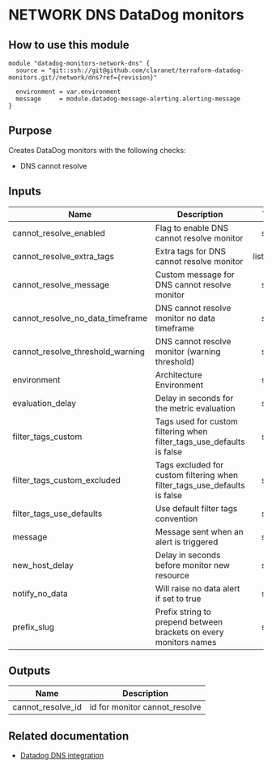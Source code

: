 # NETWORK DNS DataDog monitors

## How to use this module

```
module "datadog-monitors-network-dns" {
  source = "git::ssh://git@github.com/claranet/terraform-datadog-monitors.git//network/dns?ref={revision}"

  environment = var.environment
  message     = module.datadog-message-alerting.alerting-message
}

```

## Purpose

Creates DataDog monitors with the following checks:

- DNS cannot resolve

## Inputs

| Name | Description | Type | Default | Required |
|------|-------------|:----:|:-----:|:-----:|
| cannot\_resolve\_enabled | Flag to enable DNS cannot resolve monitor | string | `"true"` | no |
| cannot\_resolve\_extra\_tags | Extra tags for DNS cannot resolve monitor | list(string) | `[]` | no |
| cannot\_resolve\_message | Custom message for DNS cannot resolve monitor | string | `""` | no |
| cannot\_resolve\_no\_data\_timeframe | DNS cannot resolve monitor no data timeframe | string | `"10"` | no |
| cannot\_resolve\_threshold\_warning | DNS cannot resolve monitor (warning threshold) | string | `"3"` | no |
| environment | Architecture Environment | string | n/a | yes |
| evaluation\_delay | Delay in seconds for the metric evaluation | string | `"15"` | no |
| filter\_tags\_custom | Tags used for custom filtering when filter_tags_use_defaults is false | string | `"*"` | no |
| filter\_tags\_custom\_excluded | Tags excluded for custom filtering when filter_tags_use_defaults is false | string | `""` | no |
| filter\_tags\_use\_defaults | Use default filter tags convention | string | `"true"` | no |
| message | Message sent when an alert is triggered | string | n/a | yes |
| new\_host\_delay | Delay in seconds before monitor new resource | string | `"300"` | no |
| notify\_no\_data | Will raise no data alert if set to true | string | `"true"` | no |
| prefix\_slug | Prefix string to prepend between brackets on every monitors names | string | `""` | no |

## Outputs

| Name | Description |
|------|-------------|
| cannot\_resolve\_id | id for monitor cannot_resolve |

## Related documentation

- [Datadog DNS integration](https://docs.datadoghq.com/integrations/dns_check/)
